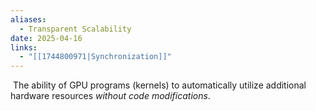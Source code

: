 ```yaml
---
aliases:
  - Transparent Scalability
date: 2025-04-16
links:
  - "[[1744800971|Synchronization]]"
---
```

 The ability of GPU programs (kernels) to automatically utilize additional hardware resources _without code modifications_.